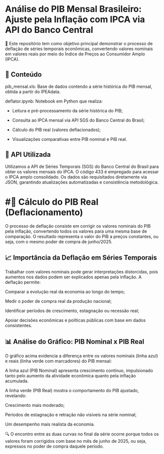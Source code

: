 # Análise do PIB Mensal Brasileiro: Ajuste pela Inflação com IPCA via API do Banco Central

🔄 Este repositório tem como objetivo principal demonstrar o processo de deflação de séries temporais econômicas, convertendo valores nominais em valores reais por meio do Índice de Preços ao Consumidor Amplo (IPCA).

## 📂 Conteúdo
pib_mensal.xls: Base de dados contendo a série histórica do PIB mensal, obtida a partir do IPEAdata.

deflator.ipynb: Notebook em Python que realiza:

- Leitura e pré-processamento da série histórica do PIB;

- Consulta ao IPCA mensal via API SGS do Banco Central do Brasil;

- Cálculo do PIB real (valores deflacionados);

- Visualizações comparativas entre PIB nominal e PIB real.

## 🔗 API Utilizada
Utilizamos a API de Séries Temporais (SGS) do Banco Central do Brasil para obter os valores mensais do IPCA. O código 433 é empregado para acessar o IPCA amplo consolidado. Os dados são requisitados diretamente via JSON, garantindo atualizações automatizadas e consistência metodológica.

# #📐 Cálculo do PIB Real (Deflacionamento)

O processo de deflação consiste em corrigir os valores nominais do PIB pela inflação, convertendo todos os valores para uma mesma base de comparação.
O resultado representa o valor do PIB a preços constantes, ou seja, com o mesmo poder de compra de junho/2025.

## 📈 Importância da Deflação em Séries Temporais
Trabalhar com valores nominais pode gerar interpretações distorcidas, pois aumentos nos dados podem ser explicados apenas pela inflação. A deflação permite:

Comparar a evolução real da economia ao longo do tempo;

Medir o poder de compra real da produção nacional;

Identificar períodos de crescimento, estagnação ou recessão real;

Apoiar decisões econômicas e políticas públicas com base em dados consistentes.

## 📊 Análise do Gráfico: PIB Nominal x PIB Real

O gráfico acima evidencia a diferença entre os valores nominais (linha azul) e reais (linha verde com marcadores) do PIB mensal:

A linha azul (PIB Nominal) apresenta crescimento contínuo, impulsionado tanto pelo aumento da atividade econômica quanto pela inflação acumulada.

A linha verde (PIB Real) mostra o comportamento do PIB ajustado, revelando:

Crescimento mais moderado;

Períodos de estagnação e retração não visíveis na série nominal;

Um desempenho mais realista da economia.

🔍 O encontro entre as duas curvas no final da série ocorre porque todos os valores foram corrigidos com base no mês de junho de 2025, ou seja, expressos no poder de compra daquele período.

